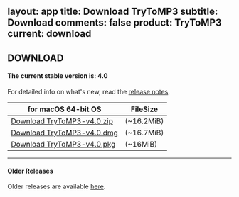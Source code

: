 layout: app
title: Download TryToMP3
subtitle: Download
comments: false
product: TryToMP3
current: download
---

## <strong>DOWNLOAD</strong>

#### <b>The current stable version is: 4.0</b>

For detailed info on what's new, read the [release notes](./changelog.html).

for macOS 64-bit OS | FileSize
------------------------------ | -------------------------
[Download TryToMP3-v4.0.zip](http://www.filefactory.com/file/34if5zmfkj2d/TryToMP3-4.0.zip)    | (~16.2MiB)
[Download TryToMP3-v4.0.dmg](http://www.filefactory.com/file/3qwu6u3p09mz/TryToMP3-4.0.dmg)    | (~16.7MiB)
[Download TryToMP3-v4.0.pkg](http://www.filefactory.com/file/5qmrduv0im5r/TryToMP3-4.0.pkg.zip)    | (~16MiB)

---

#### Older Releases
Older releases are available [here](./old-download.html).
